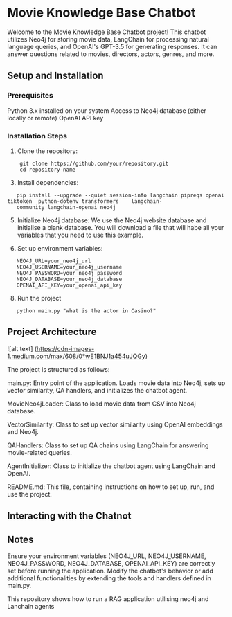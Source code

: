 # Movie Knowledge Base Chatbot
Welcome to the Movie Knowledge Base Chatbot project! This chatbot utilizes Neo4j for storing movie data, LangChain for processing natural language queries, and OpenAI's GPT-3.5 for generating responses. It can answer questions related to movies, directors, actors, genres, and more.

## Setup and Installation
### Prerequisites
Python 3.x installed on your system
Access to Neo4j database (either locally or remote)
OpenAI API key
### Installation Steps

1. Clone the repository:

```
    git clone https://github.com/your/repository.git
    cd repository-name
```

3. Install dependencies:
```
   pip install --upgrade --quiet session-info langchain pipreqs openai  tiktoken  python-dotenv transformers    langchain- 
   community langchain-openai neo4j
```

5. Initialize Neo4j database:
   We use the Neo4j website database and initialise a blank database. You will download a file that will habe all your variables that you need to use this example.

6. Set up environment variables:
```
   NEO4J_URL=your_neo4j_url
   NEO4J_USERNAME=your_neo4j_username
   NEO4J_PASSWORD=your_neo4j_password
   NEO4J_DATABASE=your_neo4j_database
   OPENAI_API_KEY=your_openai_api_key

```

8. Run the project
```
   python main.py "what is the actor in Casino?"
```

## Project Architecture 

![alt text] (https://cdn-images-1.medium.com/max/608/0*wE1BNJ1a454uJQGy)

The project is structured as follows:

main.py: Entry point of the application. Loads movie data into Neo4j, sets up vector similarity, QA handlers, and initializes the chatbot agent.

MovieNeo4jLoader: Class to load movie data from CSV into Neo4j database.

VectorSimilarity: Class to set up vector similarity using OpenAI embeddings and Neo4j.

QAHandlers: Class to set up QA chains using LangChain for answering movie-related queries.

AgentInitializer: Class to initialize the chatbot agent using LangChain and OpenAI.

README.md: This file, containing instructions on how to set up, run, and use the project.

## Interacting with the Chatnot 


## Notes 

Ensure your environment variables (NEO4J_URL, NEO4J_USERNAME, NEO4J_PASSWORD, NEO4J_DATABASE, OPENAI_API_KEY) are correctly set before running the application.
Modify the chatbot's behavior or add additional functionalities by extending the tools and handlers defined in main.py.


   
This repository shows how to run a RAG application utilising neo4j and Lanchain agents


